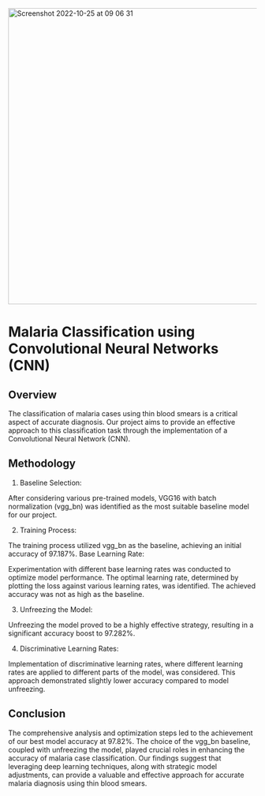 <img width=“600” height="600" alt="Screenshot 2022-10-25 at 09 06 31" src=https://www.shutterstock.com/shutterstock/photos/1483138139/display_1500/stock-photo-dangerous-malaria-infected-mosquito-skin-bite-leishmaniasis-encephalitis-yellow-fever-dengue-1483138139.jpg>


# Malaria Classification using Convolutional Neural Networks (CNN)
## Overview
The classification of malaria cases using thin blood smears is a critical aspect of accurate diagnosis. Our project aims to provide an effective approach to this classification task through the implementation of a Convolutional Neural Network (CNN).

## Methodology
1. Baseline Selection:

After considering various pre-trained models, VGG16 with batch normalization (vgg_bn) was identified as the most suitable baseline model for our project.

2. Training Process:

The training process utilized vgg_bn as the baseline, achieving an initial accuracy of 97.187%.
Base Learning Rate:

Experimentation with different base learning rates was conducted to optimize model performance. The optimal learning rate, determined by plotting the loss against various learning rates, was identified. The achieved accuracy was not as high as the baseline.

3. Unfreezing the Model:

Unfreezing the model proved to be a highly effective strategy, resulting in a significant accuracy boost to 97.282%.

4. Discriminative Learning Rates:

Implementation of discriminative learning rates, where different learning rates are applied to different parts of the model, was considered. This approach demonstrated slightly lower accuracy compared to model unfreezing.

## Conclusion
The comprehensive analysis and optimization steps led to the achievement of our best model accuracy at 97.82%. The choice of the vgg_bn baseline, coupled with unfreezing the model, played crucial roles in enhancing the accuracy of malaria case classification. Our findings suggest that leveraging deep learning techniques, along with strategic model adjustments, can provide a valuable and effective approach for accurate malaria diagnosis using thin blood smears.
